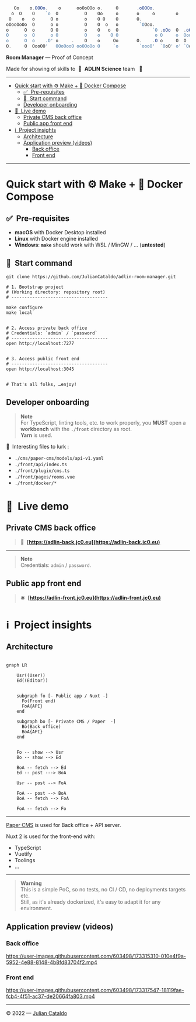 ```powershell


   Oo    o.OOOo.    o      ooOoOOo o.     O       .oOOOo.
  o  O    O    `o  O          O    Oo     o       o     o        o
 O    o   o      O o          o    O O    O       O.
oOooOoOo  O      o o          O    O  o   o        `OOoo.
o      O  o      O O          o    O   o  O             `O .oOo  O  .oOo. 'OoOo. .oOo  .oOo.
O      o  O      o O          O    o    O O              o O     o  OooO'  o   O O     OooO'
o      O  o    .O' o     .    O    o     Oo       O.    .O o     O  O      O   o o     O
O.     O  OooOO'   OOoOooO ooOOoOo O     `o        `oooO'  `OoO' o' `OoO'  o   O `OoO' `OoO'


```

**Room Manager** — Proof of Concept

Made for showing of skills to  🧬  **ADLIN Science** team   👀

---

- [Quick start with ⚙️ Make + 🐳 Docker Compose](#quick-start-with-️-make---docker-compose)
  - [✅  Pre-requisites](#pre-requisites)
  - [🏁  Start command](#start-command)
  - [Developer onboarding](#developer-onboarding)
- [🧪  Live demo](#live-demo)
  - [Private CMS back office](#private-cms-back-office)
  - [Public app front end](#public-app-front-end)
- [ℹ️  Project insights](#ℹ️project-insights)
  - [Architecture](#architecture)
  - [Application preview (videos)](#application-preview-videos)
    - [Back office](#back-office)
    - [Front end](#front-end)

---

# Quick start with ⚙️ Make + 🐳 Docker Compose

## ✅  Pre-requisites

- **macOS** with Docker Desktop installed
- **Linux** with Docker engine installed
- **Windows**: **`make`** should work with WSL / MinGW / … (**untested**)

## 🏁  Start command

```shell
git clone https://github.com/JulianCataldo/adlin-room-manager.git

# 1. Bootstrap project
# (Working directory: repository root)
# -------------------------------------

make configure
make local


# 2. Access private back office
# Credentials: `admin` / `password`
# -------------------------------------
open http://localhost:7277


# 3. Access public front end
# -------------------------------------
open http://localhost:3045


# That's all folks, …enjoy!
```

## Developer onboarding

> **Note**  
> For TypeScript, linting tools, etc. to work properly, you **MUST** open a
> **workbench** with the **`./front`** directory as root.  
> **Yarn** is used.

👀  Interesting files to lurk :

- `./cms/paper-cms/models/api-v1.yaml`
- `./front/api/index.ts`
- `./front/plugin/cms.ts`
- `./front/pages/rooms.vue`
- `./front/docker/*`

# 🧪  Live demo

## Private CMS back office

> 💈  **[https://adlin-back.jc0.eu](https://adlin-back.jc0.eu)**

---

> **Note**  
> Credentials: `admin` / `password`.

## Public app front end

> 🛎  **[https://adlin-front.jc0.eu](https://adlin-front.jc0.eu)**

# ℹ️  Project insights

## Architecture

```mermaid

graph LR

    Usr((User))
    Ed((Editor))


    subgraph fo [- Public app / Nuxt -]
      Fo(Front end)
      FoA{API}
    end

    subgraph bo [- Private CMS / Paper  -]
      Bo(Back office)
      BoA{API}
    end


    Fo -- show --> Usr
    Bo -- show --> Ed

    BoA -- fetch --> Ed
    Ed -- post ---> BoA

    Usr -- post --> FoA

    FoA -- post --> BoA
    BoA -- fetch --> FoA

    FoA -- fetch --> Fo

```

---

[Paper CMS](https://github.com/JulianCataldo/paper-cms) is used for Back office + API server.

Nuxt 2 is used for the front-end with:

- TypeScript
- Vuetify
- Toolings
- …

---

> **Warning**  
> This is a simple PoC, so no tests, no CI / CD, no deployments targets etc.  
> Still, as it's already dockerized, it's easy to adapt it for any environment.

## Application preview (videos)

### Back office

https://user-images.githubusercontent.com/603498/173315310-010e4f9a-5952-4e88-8148-4b8fd83704f2.mp4

### Front end

https://user-images.githubusercontent.com/603498/173317547-18119fae-fcb4-4f51-ac37-de20664fa803.mp4

---

© 2022 — [Julian Cataldo](https://www.juliancataldo.com)
